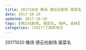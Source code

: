 ```yaml
---
title: 20171020 晚场 德云社剧场 报菜名
date: 2017-10-20
updated: 2017-10-20
tags: [德云社剧场, 报菜名, 相声, 高峰] 
categories: (2017)丁酉年场次 
---
```

20171020 晚场 德云社剧场 报菜名

